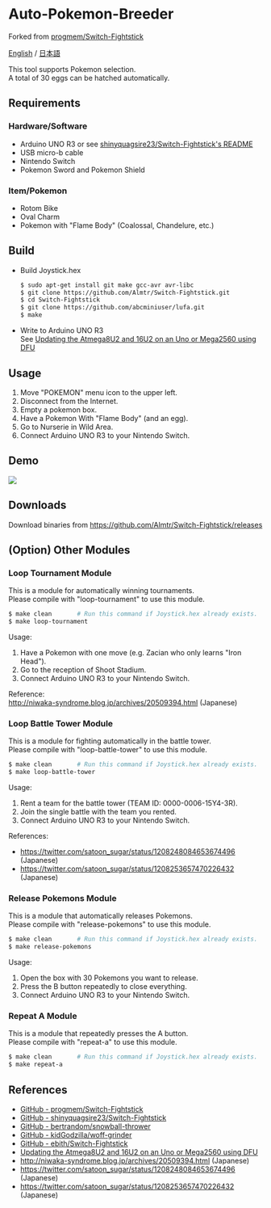 # Auto-Pokemon-Breeder
Forked from [progmem/Switch-Fightstick](https://github.com/progmem/Switch-Fightstick)

[English](./README.md) / [日本語](./README_ja.md)

This tool supports Pokemon selection.  
A total of 30 eggs can be hatched automatically.

## Requirements

### Hardware/Software

- Arduino UNO R3 or see [shinyquagsire23/Switch-Fightstick's README](https://github.com/shinyquagsire23/Switch-Fightstick/blob/master/README.md)
- USB micro-b cable
- Nintendo Switch
- Pokemon Sword and Pokemon Shield

### Item/Pokemon

- Rotom Bike
- Oval Charm
- Pokemon with "Flame Body" (Coalossal, Chandelure, etc.)

## Build

- Build Joystick.hex

   ```sh
   $ sudo apt-get install git make gcc-avr avr-libc
   $ git clone https://github.com/Almtr/Switch-Fightstick.git
   $ cd Switch-Fightstick
   $ git clone https://github.com/abcminiuser/lufa.git
   $ make
   ```

- Write to Arduino UNO R3  
  See [Updating the Atmega8U2 and 16U2 on an Uno or Mega2560 using DFU](https://www.arduino.cc/en/Hacking/DFUProgramming8U2)

## Usage

1. Move "POKEMON" menu icon to the upper left.
1. Disconnect from the Internet.
1. Empty a pokemon box.
1. Have a Pokemon With "Flame Body" (and an egg).
1. Go to Nurserie in Wild Area.
1. Connect Arduino UNO R3 to your Nintendo Switch.

## Demo

[![](https://img.youtube.com/vi/oXnQt_Mbyzk/0.jpg)](https://www.youtube.com/watch?v=oXnQt_Mbyzk)

## Downloads

Download binaries from https://github.com/Almtr/Switch-Fightstick/releases

## (Option) Other Modules

### Loop Tournament Module

  This is a module for automatically winning tournaments.  
  Please compile with "loop-tournament" to use this module.

  ```sh
  $ make clean       # Run this command if Joystick.hex already exists.
  $ make loop-tournament
  ```
  
  Usage:  
  1. Have a Pokemon with one move (e.g. Zacian who only learns "Iron Head").
  1. Go to the reception of Shoot Stadium.
  1. Connect Arduino UNO R3 to your Nintendo Switch.
  
  Reference:  
  http://niwaka-syndrome.blog.jp/archives/20509394.html (Japanese)

### Loop Battle Tower Module

  This is a module for fighting automatically in the battle tower.  
  Please compile with "loop-battle-tower" to use this module.

  ```sh
  $ make clean       # Run this command if Joystick.hex already exists.
  $ make loop-battle-tower
  ```

  Usage:  
  1. Rent a team for the battle tower (TEAM ID: 0000-0006-15Y4-3R).
  1. Join the single battle with the team you rented.
  1. Connect Arduino UNO R3 to your Nintendo Switch.

  References:  
  - https://twitter.com/satoon_sugar/status/1208248084653674496 (Japanese)
  - https://twitter.com/satoon_sugar/status/1208253657470226432 (Japanese)

### Release Pokemons Module 

  This is a module that automatically releases Pokemons.  
  Please compile with "release-pokemons" to use this module.

  ```sh
  $ make clean       # Run this command if Joystick.hex already exists.
  $ make release-pokemons
  ```
  
  Usage:  
  1. Open the box with 30 Pokemons you want to release.
  1. Press the B button repeatedly to close everything.
  1. Connect Arduino UNO R3 to your Nintendo Switch.

### Repeat A Module 

  This is a module that repeatedly presses the A button.  
  Please compile with "repeat-a" to use this module.

  ```sh
  $ make clean       # Run this command if Joystick.hex already exists.
  $ make repeat-a
  ```

## References

- [GitHub - progmem/Switch-Fightstick](https://github.com/progmem/Switch-Fightstick)
- [GitHub - shinyquagsire23/Switch-Fightstick](https://github.com/shinyquagsire23/Switch-Fightstick)
- [GitHub - bertrandom/snowball-thrower](https://github.com/bertrandom/snowball-thrower)
- [GitHub - kidGodzilla/woff-grinder](https://github.com/kidGodzilla/woff-grinder)
- [GitHub - ebith/Switch-Fightstick](https://github.com/ebith/Switch-Fightstick)
- [Updating the Atmega8U2 and 16U2 on an Uno or Mega2560 using DFU](https://www.arduino.cc/en/Hacking/DFUProgramming8U2)
- http://niwaka-syndrome.blog.jp/archives/20509394.html (Japanese)
- https://twitter.com/satoon_sugar/status/1208248084653674496 (Japanese)
- https://twitter.com/satoon_sugar/status/1208253657470226432 (Japanese)
